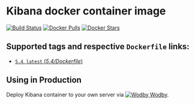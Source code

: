 # Kibana docker container image

[![Build Status](https://travis-ci.org/wodby/kibana.svg?branch=master)](https://travis-ci.org/wodby/kibana)
[![Docker Pulls](https://img.shields.io/docker/pulls/wodby/kibana.svg)](https://hub.docker.com/r/wodby/kibana)
[![Docker Stars](https://img.shields.io/docker/stars/wodby/kibana.svg)](https://hub.docker.com/r/wodby/kibana)

## Supported tags and respective `Dockerfile` links:

- [`5.4`, `latest` (*5.4/Dockerfile*)](https://github.com/wodby/kibana/tree/master/5.4/Dockerfile)

## Using in Production

Deploy Kibana container to your own server via [![Wodby](https://www.google.com/s2/favicons?domain=wodby.com) Wodby](https://wodby.com).

